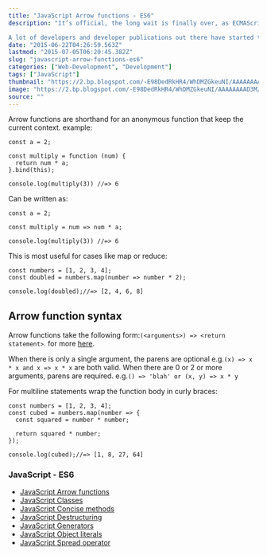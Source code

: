 ```yaml
---
title: "JavaScript Arrow functions - ES6"
description: "It’s official, the long wait is finally over, as ECMAScript 6 has been approved as a new standard. The anticipation for this approval has been running wild in the community for months, and years for others. While the evolutionary progress of the language was slow at first, the last few years have seen an incredible growth rate.

A lot of developers and developer publications out there have started to write more concisely about the ES6 standard, and what kind of changes one can expect. The new standard is known under the names of ECMAScript 2015, ES6, and JavaScript Harmony."
date: "2015-06-22T04:26:59.563Z"
lastmod: "2015-07-05T06:20:45.382Z"
slug: "javascript-arrow-functions-es6"
categories: ["Web-Development", "Development"]
tags: ["JavaScript"]
thumbnail: "https://2.bp.blogspot.com/-E98DedRkHR4/WhDMZGkeuNI/AAAAAAAAD3M/gIgMNbULznkvrrlyoiRpOpT-L0wOFhtfQCLcBGAs/s400/ecmascript6.JPG"
image: "https://2.bp.blogspot.com/-E98DedRkHR4/WhDMZGkeuNI/AAAAAAAAD3M/gIgMNbULznkvrrlyoiRpOpT-L0wOFhtfQCLcBGAs/s1600/ecmascript6.JPG"
source: ""
---
```



Arrow functions are shorthand for an anonymous function that keep the current context. example:

    const a = 2;

    const multiply = function (num) {
      return num * a;
    }.bind(this);

    console.log(multiply(3)) //=> 6

Can be written as:

    const a = 2;

    const multiply = num => num * a;

    console.log(multiply(3)) //=> 6

This is most useful for cases like map or reduce:

    const numbers = [1, 2, 3, 4];
    const doubled = numbers.map(number => number * 2);

    console.log(doubled);//=> [2, 4, 6, 8]

## Arrow function syntax

Arrow functions take the following form:`(<arguments>) => <return statement>`. for more [here](https://developer.mozilla.org/en-US/docs/Web/JavaScript/Reference/Functions/Arrow_functions).

When there is only a single argument, the parens are optional e.g.`(x) => x * x and x => x * x` are both valid. When there are 0 or 2 or more arguments, parens are required. e.g.`() => 'blah' or (x, y) => x * y`

For multiline statements wrap the function body in curly braces:

    const numbers = [1, 2, 3, 4];
    const cubed = numbers.map(number => {
      const squared = number * number;

      return squared * number;
    });

    console.log(cubed);//=> [1, 8, 27, 64]

### JavaScript - ES6

*   [JavaScript Arrow functions](http://websnippet.io/articles/javascript/javascript-arrow-functions-es6)
*   [JavaScript Classes](http://websnippet.io/articles/javascript/javascript-classes-es6)
*   [JavaScript Concise methods](http://websnippet.io/articles/javascript/javascript-concise-methods-es6)
*   [JavaScript Destructuring](http://websnippet.io/articles/javascript/javascript-destructuring-es6)
*   [JavaScript Generators](http://websnippet.io/articles/javascript/javascript-generators-es6)
*   [JavaScript Object literals](http://websnippet.io/articles/javascript/javascript-object-literals-es6)
*   [JavaScript Spread operator](http://websnippet.io/articles/javascript/javascript-spread-operator-es6)